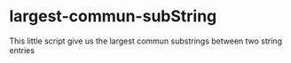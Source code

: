 # largest-commun-subString
This little script give us the largest commun substrings between two string entries
